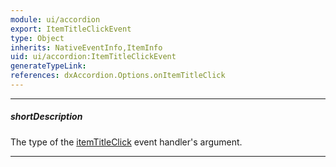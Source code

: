```yaml
---
module: ui/accordion
export: ItemTitleClickEvent
type: Object
inherits: NativeEventInfo,ItemInfo
uid: ui/accordion:ItemTitleClickEvent
generateTypeLink: 
references: dxAccordion.Options.onItemTitleClick
---
```

---
##### shortDescription
The type of the [itemTitleClick]({basewidgetpath}/Events/#itemTitleClick) event handler's argument.

---
<!-- Description goes here -->